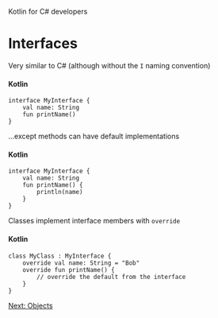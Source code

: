 Kotlin for C# developers
# Interfaces
Very similar to C# (although without the `I` naming convention)

#### Kotlin
```
interface MyInterface {
    val name: String
    fun printName()
}
```

...except methods can have default implementations

#### Kotlin
```
interface MyInterface {
    val name: String
    fun printName() {
        println(name)
	}
}
```

Classes implement interface members with `override`

#### Kotlin
```
class MyClass : MyInterface {
    override val name: String = "Bob"
    override fun printName() {
        // override the default from the interface
	}
}
```

[Next: Objects](04-02-objects.md)

